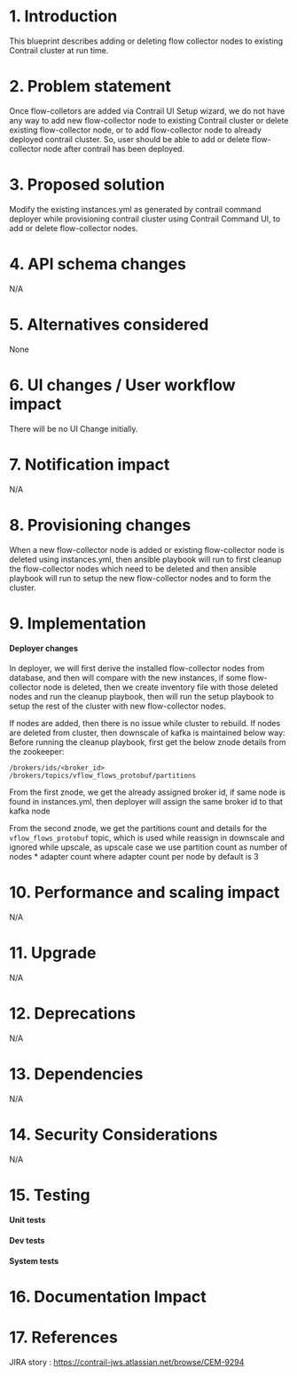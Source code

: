 # 1. Introduction
This blueprint describes adding or deleting flow collector nodes to existing
Contrail cluster at run time.

# 2. Problem statement
Once flow-colletors are added via Contrail UI Setup wizard, we do not have
any way to add new flow-collector node to existing Contrail cluster or delete
existing flow-collector node, or to add flow-collector node to already
deployed contrail cluster.
So, user should be able to add or delete flow-collector node after contrail has
been deployed.


# 3. Proposed solution
Modify the existing instances.yml as generated by contrail command deployer
while provisioning contrail cluster using Contrail Command UI, to add or delete
flow-collector nodes.

# 4. API schema changes
N/A

# 5. Alternatives considered
None

# 6. UI changes / User workflow impact
There will be no UI Change initially.

# 7. Notification impact
N/A

# 8. Provisioning changes
When a new flow-collector node is added or existing flow-collector node is
deleted using instances.yml, then ansible playbook will run to first cleanup
the flow-collector nodes which need to be deleted and then ansible playbook
will run to setup the new flow-collector nodes and to form the cluster.

# 9. Implementation
#### Deployer changes
In deployer, we will first derive the installed flow-collector nodes from
database, and then will compare with the new instances, if some flow-collector
node is deleted, then we create inventory file with those deleted nodes and run
the cleanup playbook, then will run the setup playbook to setup the rest of the
cluster with new flow-collector nodes.

If nodes are added, then there is no issue while cluster to rebuild.
If nodes are deleted from cluster, then downscale of kafka is maintained below
way:
Before running the cleanup playbook, first get the below znode details from
the zookeeper:
```
/brokers/ids/<broker_id>
/brokers/topics/vflow_flows_protobuf/partitions
```

From the first znode, we get the already assigned broker id, if same node is
found in instances.yml, then deployer will assign the same broker id to that
kafka node

From the second znode, we get the partitions count and details for the
```vflow_flows_protobuf``` topic, which is used while reassign in downscale
and ignored while upscale, as upscale case we use partition count as
number of nodes * adapter count where adapter count per node by default is 3

# 10. Performance and scaling impact
N/A

# 11. Upgrade
N/A

# 12. Deprecations
N/A

# 13. Dependencies
N/A

# 14. Security Considerations
N/A

# 15. Testing
#### Unit tests
#### Dev tests
#### System tests

# 16. Documentation Impact

# 17. References
JIRA story : https://contrail-jws.atlassian.net/browse/CEM-9294
